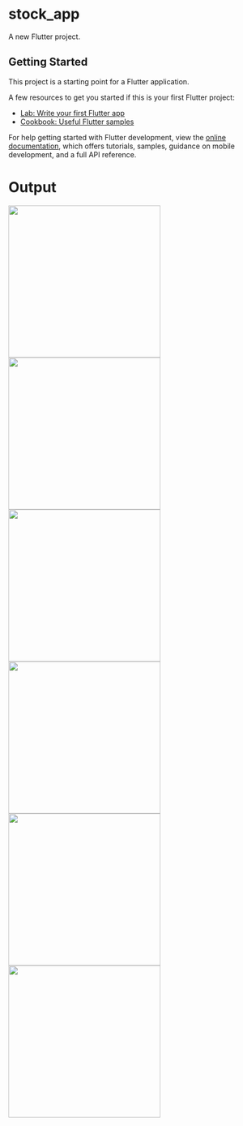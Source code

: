 # stock_app

A new Flutter project.

## Getting Started

This project is a starting point for a Flutter application.

A few resources to get you started if this is your first Flutter project:

- [Lab: Write your first Flutter app](https://docs.flutter.dev/get-started/codelab)
- [Cookbook: Useful Flutter samples](https://docs.flutter.dev/cookbook)

For help getting started with Flutter development, view the
[online documentation](https://docs.flutter.dev/), which offers tutorials,
samples, guidance on mobile development, and a full API reference.

# Output
<img src="screenshot/add_stock.png" width="300">
<img src="screenshot/home_screen.png" width="300">
<img src="screenshot/listing_stock.png" width="300">
<img src="screenshot/login_screen.png" width="300">
<img src="screenshot/signup_screen.png" width="300">
<img src="screenshot/validation.png" width="300">

